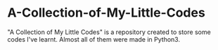 # A-Collection-of-My-Little-Codes
"A Collection of My Little Codes" is a repository created to store some codes I've learnt. Almost all of them were made in Python3.
